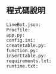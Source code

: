 ## 程式碼說明
    LineBot.json:
    Procfile:
    app.py:
    config.ini:
    createtable.py:
    function.py:
    inserttable.py:
    requirements.txt:
    runtime.txt:
